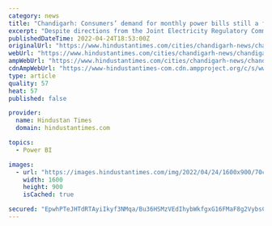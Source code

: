 ```yaml
---
category: news
title: "Chandigarh: Consumers’ demand for monthly power bills still a far cry"
excerpt: "Despite directions from the Joint Electricity Regulatory Commission (JERC), the long-standing demand of Chandigarh’s power consumers for monthly instead of bi-monthly billing is unlikely to be met any"
publishedDateTime: 2022-04-24T18:53:00Z
originalUrl: "https://www.hindustantimes.com/cities/chandigarh-news/chandigarhconsumers-demand-for-monthly-power-bills-still-a-far-cry-101650826425024.html"
webUrl: "https://www.hindustantimes.com/cities/chandigarh-news/chandigarhconsumers-demand-for-monthly-power-bills-still-a-far-cry-101650826425024.html"
ampWebUrl: "https://www.hindustantimes.com/cities/chandigarh-news/chandigarhconsumers-demand-for-monthly-power-bills-still-a-far-cry-101650826425024-amp.html"
cdnAmpWebUrl: "https://www-hindustantimes-com.cdn.ampproject.org/c/s/www.hindustantimes.com/cities/chandigarh-news/chandigarhconsumers-demand-for-monthly-power-bills-still-a-far-cry-101650826425024-amp.html"
type: article
quality: 57
heat: 57
published: false

provider:
  name: Hindustan Times
  domain: hindustantimes.com

topics:
  - Power BI

images:
  - url: "https://images.hindustantimes.com/img/2022/04/24/1600x900/70c9118a-c3ff-11ec-b66b-ddda15d88888_1650826412093.jpg"
    width: 1600
    height: 900
    isCached: true

secured: "EpwhPTeJHTdRTAyiIkyf3NMqa/Bu36HSMzVEdIhybWkfgxG16FMaF8g2VybsCEoekCM7c7B61nAKJrELXQvk7V17oXwxedqxsUe/KENVh5XoxUKW8GhZa9yGnLVsClkz3p1lIwrKRintUG1OzACXq3QqfZr5fLlhjeZijrIQDotFN06MuB0WUZoOmsezsgu0PjiOum1Mn2vuXbnkxe1bhkKcoF+z1mE7e3bISZ9V6aHx/b1gcxQwmXw/5xhJdAGPFVXvuQ1X7rq0kPMzjJE5JDH3c7t7iuon4r9N0DqGQIt8JUDJHuV6cnE1d3arVpc+AW0cBsy/5lSY9qPUZ8vP4rbWWadnyYUdFU0Y10AWf3A=;XYVmDhw52wci4XwJiEogSg=="
---
```


